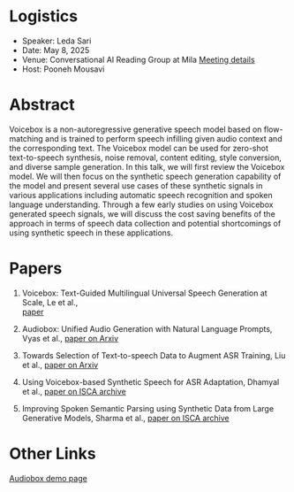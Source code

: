 # Logistics

- Speaker: Leda Sari
- Date: May 8, 2025
- Venue: Conversational AI Reading Group at Mila [Meeting details](https://poonehmousavi.github.io/rg.html)
- Host: Pooneh Mousavi

# Abstract
Voicebox is a non-autoregressive generative speech model based on flow-matching and is trained to perform speech infilling given audio context and the corresponding text. The Voicebox model can be used for zero-shot text-to-speech synthesis, noise removal, content editing, style conversion, and diverse sample generation. In this talk, we will first review the Voicebox model. We will then focus on the synthetic speech generation capability of the model and present several use cases of these synthetic signals in various applications including automatic speech recognition and spoken language understanding. Through a few early studies on using Voicebox generated speech signals, we will discuss the cost saving benefits of the approach in terms of speech data collection and potential shortcomings of using synthetic speech in these applications. 


# Papers
1. Voicebox: Text-Guided Multilingual Universal Speech Generation at Scale, Le et al.,  
[paper](https://proceedings.neurips.cc/paper_files/paper/2023/file/2d8911db9ecedf866015091b28946e15-Paper-Conference.pdf)

2. Audiobox: Unified Audio Generation with Natural Language Prompts, Vyas et al., 
[paper on Arxiv](https://arxiv.org/pdf/2312.15821)

3. Towards Selection of Text-to-speech Data to Augment ASR Training, Liu et al., 
[paper on Arxiv](https://arxiv.org/pdf/2306.00998)

4. Using Voicebox-based Synthetic Speech for ASR Adaptation, Dhamyal et al.,
[paper on ISCA archive](https://www.isca-archive.org/syndata4genai_2024/dhamyal24_syndata4genai.pdf)

5. Improving Spoken Semantic Parsing using Synthetic Data from Large Generative Models, Sharma et al.,
[paper on ISCA archive](https://www.isca-archive.org/syndata4genai_2024/sharma24_syndata4genai.pdf)

# Other Links
[Audiobox demo page](https://audiobox.metademolab.com/)


